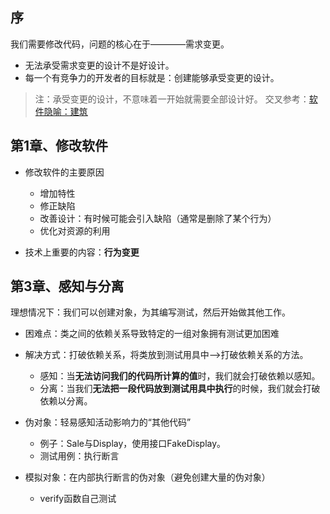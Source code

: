 
## 序
我们需要修改代码，问题的核心在于————需求变更。
- 无法承受需求变更的设计不是好设计。
- 每一个有竞争力的开发者的目标就是：创建能够承受变更的设计。
> 注：承受变更的设计，不意味着一开始就需要全部设计好。
> 交叉参考：[软件隐喻：建筑](.\《代码大全》.md#常见的软件隐喻)


## 第1章、修改软件
- 修改软件的主要原因
  - 增加特性
  - 修正缺陷
  - 改善设计：有时候可能会引入缺陷（通常是删除了某个行为）
  - 优化对资源的利用

- 技术上重要的内容：**行为变更**


## 第3章、感知与分离

理想情况下：我们可以创建对象，为其编写测试，然后开始做其他工作。
- 困难点：类之间的依赖关系导致特定的一组对象拥有测试更加困难
- 解决方式：打破依赖关系，将类放到测试用具中-->打破依赖关系的方法。
  - 感知：当**无法访问我们的代码所计算的值**时，我们就会打破依赖以感知。
  - 分离：当我们**无法把一段代码放到测试用具中执行**的时候，我们就会打破依赖以分离。

- 伪对象：轻易感知活动影响力的“其他代码”
  - 例子：Sale与Display，使用接口FakeDisplay。
  - 测试用例：执行断言
- 模拟对象：在内部执行断言的伪对象（避免创建大量的伪对象）
  - verify函数自己测试

